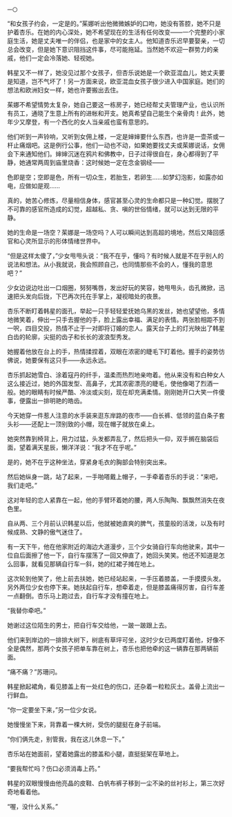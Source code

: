     一〇 

   “和女孩子约会，一定是的。”茱娜听出他微微嫉妒的口吻，她没有答腔，她不只是护着杏乐。在她的内心深处，她不希望现在的生活有任何改变——一个完整的小家庭生活，她是丈夫唯一的伴侣，也是家中的女主人。他知道杏乐迟早要娶亲，一切总会改变，但是她下意识阻挡这件事，尽可能拖延。当然她不欢迎一群势力的亲戚，他们一定会冷落她、轻视她。

   韩星又不一样了，她没见过那个女孩子，但杏乐说她是一个欧亚混血儿，她丈夫要是知道，岂不气坏了！另一方面来说，欧亚混血女孩子很少进入中国家庭。她们的想法和欧洲妇女一样，她也许要搬出去住。

   茱娜不希望情势太复杂，她自己要这一栋房子，她已经帮丈夫管理产业，也认识所有员工，通晓了生意上所有的进帐和开支。她真希望自己能生个亲骨肉！此外，她年少又摩登，有一个西化的女人当亲戚也蛮有意思的。

   他们听到一声铃响，又听到女佣上楼，一定是婶婶要什么东西，也许是一壶茶或一杆止痛烟吧。这是例行公事，他们一动也不动，如果她要找丈夫或茱娜说话，女佣会下来通知他们。婶婶沉迷在鸦片和佛教中，日子过得很自在，身心都得到了平静，她通常两周到庙里烧香：这时候她一定在念金钢经——

   色即是空；空即是色，所有一切众生，若胎生，若卵生……如梦幻泡影，如露亦如电，应做如是观……

   真的，她苦心修炼，尽量相信身体，感官甚至心灵的生命都只是一种幻觉。摆脱了不可靠的感官所造成的幻觉，超越私、贪、嗔的世俗情绪，就可以达到无限的平静。

   她的生命是一场空？茱娜是一场空吗？人可以瞬间达到高超的境地，然后又降回感官和心灵所显示的形体情绪世界中。

   “但是这样太傻了，”少女甩甩头说：“我不在乎，懂吗？有时候人就是不在乎别人的说法和想法。从小我就说，我会照顾自己，也同情那些不会的人，懂我的意思吧？”

   少女边说边吐出一口烟圈，努努嘴唇，发出好玩的笑容，她甩甩头，齿孔微掀，迅速把头发向后拢，下巴再次托在手掌上，凝视暗处的夜景。

   杏乐不断盯着韩星的面孔，举起一只手轻轻爱抚她乌黑的发丝，她也望望他，多情地微笑着，伸出一只手去握他的手，脸上露出幸福、满足的表情。两张脸相距不到一呎，四目交投，热情不止于一对即将订婚的恋人。露天台子上的灯光映出了韩星白齿的轮廓，尖挺的齿子和长长的波浪型秀发。

   她握着他放在台上的手，热情揉捏着，双眼在浓密的睫毛下盯着他。握手的姿势彷佛说，她要保有这只手——永远永远。

   杏乐抓起她雪白、涂着寇丹的纤手，温柔而热烈地亲吻着。他从来没有和白种女人这么接近过，她的外国发型、高鼻子，尤其浓密漂亮的睫毛，使他像喝了烈酒一般。她的眼睛有时候严酷、冷淡或尖刻，现在却充满柔情。刚刚她开口大笑一件傻事，便露出一排明艳的皓齿。

   今天她穿一件惹人注意的水手装来逛东岸路的夜市——白长裤、低领的蓝白条子套头衫——还配上一顶别致的小帽，现在帽子就放在桌上。

   她突然靠到椅背上，用力过猛，头发都弄乱了，然后把头一仰，双手搁在脑袋后面，望着满天星辰，懒洋洋说：“我才不在乎呢。”

   是的，她不在乎这种坐法，穿紧身毛衣的胸部会特别突出来。

   然后她纵身一跳，站了起来，一手啪嗒戴上帽子，一手牵着杏乐的手说：“来吧，我们走吧。”

   这对年轻的恋人紧靠在一起，他的手臂环着她的腰，两人乐陶陶、飘飘然消失在夜色里。

   自从两、三个月前认识韩星以后，他就被她直爽的脾气，孩童般的活泼，以及有时候成熟、文静的傲气迷住了。

   有一天下午，他在他家附近的海边大道漫步，三个少女骑自行车向他驶来，其中一位自后面擦了他一下，自行车摆荡了一回又伸直了，她回头笑笑。他还不知道是怎么回事，就看见那辆自行车一斜，她的红裙子摊在地上。

   这次轮到他笑了，他上前去扶她，她已经站起来，一手压着膝盖，一手摸摸头发。另外两位少女也停下来。她扶起自行车，想牵着走，但是膝盖痛得厉害，自行车差一点翻倒。杏乐马上跑过去，自行车才没有撞在地上。

   “我替你牵吧。”

   她谢过这位陌生的男士，把自行车交给他，一跛一跛跟上去。

   他们来到岸边的一排排大树下，树底有草坪可坐，这时少女已两度盯着他，好像不全是偶然，那两个女孩子把单车靠在树上，杏乐也把他牵的这一辆靠在那两辆前面。

   “痛不痛？”苏珊问。

   韩星掀起裙角，看见膝盖上有一处红色的伤口，还杂着一粒粒灰土。盖骨上流出一行鲜血。

   “你一定要坐下来，”另一位少女说。

   她慢慢坐下来，背靠着一棵大树，受伤的腿挺在身子前端。

   “你们俩先走，别管我，我在这儿休息一下。”

   杏乐站在她面前，望着她露出的膝盖和小腿，直挺挺架在草地上。

   “要我帮忙吗？伤口必须消毒上药。”

   韩星的双眼慢慢由他亮晶的皮鞋、白帆布裤子移到一尘不染的丝衬衫上，第三次好奇地看着他。

   “喔，没什么关系。”

